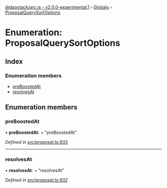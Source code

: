 [@daostack/arc.js - v2.0.0-experimental.1](../README.md) › [Globals](../globals.md) › [ProposalQuerySortOptions](proposalquerysortoptions.md)

# Enumeration: ProposalQuerySortOptions

## Index

### Enumeration members

* [preBoostedAt](proposalquerysortoptions.md#preboostedat)
* [resolvesAt](proposalquerysortoptions.md#resolvesat)

## Enumeration members

###  preBoostedAt

• **preBoostedAt**: = "preBoostedAt"

*Defined in [src/proposal.ts:933](https://github.com/daostack/arc.js/blob/6c661ff/src/proposal.ts#L933)*

___

###  resolvesAt

• **resolvesAt**: = "resolvesAt"

*Defined in [src/proposal.ts:932](https://github.com/daostack/arc.js/blob/6c661ff/src/proposal.ts#L932)*
